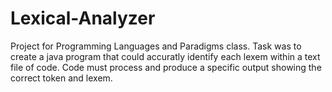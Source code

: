 # Lexical-Analyzer
Project for Programming Languages and Paradigms class. Task was to create a java program that could accuratly identify each lexem within a text file of code. Code must process and produce a specific output showing the correct token and lexem.
